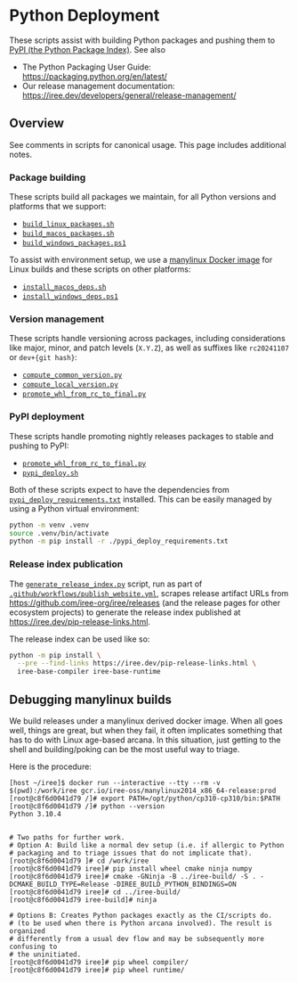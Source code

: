 # Python Deployment

These scripts assist with building Python packages and pushing them to
[PyPI (the Python Package Index)](https://pypi.org/). See also

* The Python Packaging User Guide: <https://packaging.python.org/en/latest/>
* Our release management documentation:
  https://iree.dev/developers/general/release-management/

## Overview

See comments in scripts for canonical usage. This page includes additional
notes.

### Package building

These scripts build all packages we maintain, for all Python versions and
platforms that we support:

* [`build_linux_packages.sh`](./build_linux_packages.sh)
* [`build_macos_packages.sh`](./build_macos_packages.sh)
* [`build_windows_packages.ps1`](./build_windows_packages.ps1)

To assist with environment setup, we use a
[manylinux Docker image](https://github.com/iree-org/base-docker-images/blob/main/dockerfiles/manylinux_x86_64.Dockerfile)
for Linux builds and these scripts on other platforms:

* [`install_macos_deps.sh`](./install_macos_deps.sh)
* [`install_windows_deps.ps1`](./install_windows_deps.ps1)

### Version management

These scripts handle versioning across packages, including considerations like
major, minor, and patch levels (`X.Y.Z`), as well as suffixes like
`rc20241107` or `dev+{git hash}`:

* [`compute_common_version.py`](./compute_common_version.py)
* [`compute_local_version.py`](./compute_local_version.py)
* [`promote_whl_from_rc_to_final.py`](./promote_whl_from_rc_to_final.py)

### PyPI deployment

These scripts handle promoting nightly releases packages to stable and pushing
to PyPI:

* [`promote_whl_from_rc_to_final.py`](./promote_whl_from_rc_to_final.py)
* [`pypi_deploy.sh`](./pypi_deploy.sh)

Both of these scripts expect to have the dependencies from
[`pypi_deploy_requirements.txt`](./pypi_deploy_requirements.txt) installed.
This can be easily managed by using a Python virtual environment:

```bash
python -m venv .venv
source .venv/bin/activate
python -m pip install -r ./pypi_deploy_requirements.txt
```

### Release index publication

The [`generate_release_index.py`](./generate_release_index.py) script,
run as part of
[`.github/workflows/publish_website.yml`](../../.github/workflows/publish_website.yml),
scrapes release artifact URLs from https://github.com/iree-org/iree/releases
(and the release pages for other ecosystem projects) to generate the release
index published at https://iree.dev/pip-release-links.html.

The release index can be used like so:

```bash
python -m pip install \
  --pre --find-links https://iree.dev/pip-release-links.html \
  iree-base-compiler iree-base-runtime
```

## Debugging manylinux builds

We build releases under a manylinux derived docker image. When all goes well,
things are great, but when they fail, it often implicates something that has
to do with Linux age-based arcana. In this situation, just getting to the
shell and building/poking can be the most useful way to triage.

Here is the procedure:

```
[host ~/iree]$ docker run --interactive --tty --rm -v $(pwd):/work/iree gcr.io/iree-oss/manylinux2014_x86_64-release:prod
[root@c8f6d0041d79 /]# export PATH=/opt/python/cp310-cp310/bin:$PATH
[root@c8f6d0041d79 /]# python --version
Python 3.10.4


# Two paths for further work.
# Option A: Build like a normal dev setup (i.e. if allergic to Python
# packaging and to triage issues that do not implicate that).
[root@c8f6d0041d79 ]# cd /work/iree
[root@c8f6d0041d79 iree]# pip install wheel cmake ninja numpy
[root@c8f6d0041d79 iree]# cmake -GNinja -B ../iree-build/ -S . -DCMAKE_BUILD_TYPE=Release -DIREE_BUILD_PYTHON_BINDINGS=ON
[root@c8f6d0041d79 iree]# cd ../iree-build/
[root@c8f6d0041d79 iree-build]# ninja

# Options B: Creates Python packages exactly as the CI/scripts do.
# (to be used when there is Python arcana involved). The result is organized
# differently from a usual dev flow and may be subsequently more confusing to
# the uninitiated.
[root@c8f6d0041d79 iree]# pip wheel compiler/
[root@c8f6d0041d79 iree]# pip wheel runtime/
```
